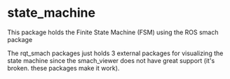 # state_machine

This package holds the Finite State Machine (FSM) using the ROS smach package



The rqt_smach packages just holds 3 external packages for visualizing the 
state machine since the smach_viewer does not have great support 
(it's broken. these packages make it work).


